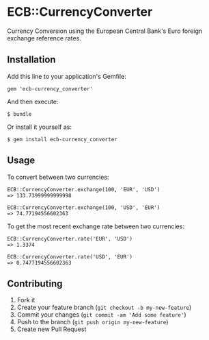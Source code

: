 # ECB::CurrencyConverter

Currency Conversion using the European Central Bank's Euro foreign exchange reference rates.

## Installation

Add this line to your application's Gemfile:

    gem 'ecb-currency_converter'

And then execute:

    $ bundle

Or install it yourself as:

    $ gem install ecb-currency_converter

## Usage

To convert between two currencies:

    ECB::CurrencyConverter.exchange(100, 'EUR', 'USD')
    => 133.73999999999998

    ECB::CurrencyConverter.exchange(100, 'USD', 'EUR')
    => 74.77194556602363

To get the most recent exchange rate between two currencies:

    ECB::CurrencyConverter.rate('EUR', 'USD')
    => 1.3374

    ECB::CurrencyConverter.rate('USD', 'EUR')
    => 0.7477194556602363

## Contributing

1. Fork it
2. Create your feature branch (`git checkout -b my-new-feature`)
3. Commit your changes (`git commit -am 'Add some feature'`)
4. Push to the branch (`git push origin my-new-feature`)
5. Create new Pull Request
